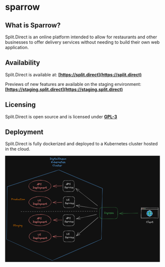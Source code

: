 # sparrow
## What is Sparrow?
Split.Direct is an online platform intended to allow for restaurants and other businesses to offer delivery services without needing to build their own web application.

## Availability
Split.Direct is available at: **[https://split.direct](https://split.direct)**

Previews of new features are available on the staging environment: **[https://staging.split.direct](https://staging.split.direct)** 

## Licensing
Split.Direct is open source and is licensed under **[GPL-3](https://github.com/jonathan-lee-devel/split/blob/main/LICENSE)**

## Deployment
Split.Direct is fully dockerized and deployed to a Kubernetes cluster hosted in the cloud.

![Architecture Diagram](https://github.com/jonathan-lee-devel/split/blob/main/split-arch.png?raw=true)
